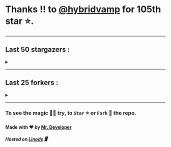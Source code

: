 # Thanks !! to [@hybridvamp](https://github.com/hybridvamp) for 105th star ⭐.
---

## Last 50 stargazers :
<details><summary></summary>

| No. | Profile Pic | Username | Star Number ⭐ |
| :---: | :---: | :---: | :---: |
| 1. | <img src='https://avatars.githubusercontent.com/u/48980248?v=4'> | [@hybridvamp](https://github.com/hybridvamp) | 105 |
| 2. | <img src='https://avatars.githubusercontent.com/u/94701539?v=4'> | [@DandyDrop](https://github.com/DandyDrop) | 104 |
| 3. | <img src='https://avatars.githubusercontent.com/u/2102878?v=4'> | [@pascal-hofmann](https://github.com/pascal-hofmann) | 103 |
| 4. | <img src='https://avatars.githubusercontent.com/u/73209315?v=4'> | [@saadman-galib](https://github.com/saadman-galib) | 102 |
| 5. | <img src='https://avatars.githubusercontent.com/u/238114?v=4'> | [@lucciano](https://github.com/lucciano) | 101 |
| 6. | <img src='https://avatars.githubusercontent.com/u/107202816?v=4'> | [@its-truce](https://github.com/its-truce) | 100 |
| 7. | <img src='https://avatars.githubusercontent.com/u/100820152?v=4'> | [@AzRyCb](https://github.com/AzRyCb) | 99 |
| 8. | <img src='https://avatars.githubusercontent.com/u/121786009?v=4'> | [@dequate](https://github.com/dequate) | 98 |
| 9. | <img src='https://avatars.githubusercontent.com/u/117648465?v=4'> | [@dkppg2](https://github.com/dkppg2) | 97 |
| 10. | <img src='https://avatars.githubusercontent.com/u/67612593?v=4'> | [@BrydenIsNotSmart](https://github.com/BrydenIsNotSmart) | 96 |
| 11. | <img src='https://avatars.githubusercontent.com/u/16763276?v=4'> | [@K4CZP3R](https://github.com/K4CZP3R) | 95 |
| 12. | <img src='https://avatars.githubusercontent.com/u/45739963?v=4'> | [@didierganthier](https://github.com/didierganthier) | 94 |
| 13. | <img src='https://avatars.githubusercontent.com/u/77569653?v=4'> | [@SamirPaul1](https://github.com/SamirPaul1) | 93 |
| 14. | <img src='https://avatars.githubusercontent.com/u/48348029?v=4'> | [@xIMRANx](https://github.com/xIMRANx) | 92 |
| 15. | <img src='https://avatars.githubusercontent.com/u/482367?v=4'> | [@0xallie](https://github.com/0xallie) | 91 |
| 16. | <img src='https://avatars.githubusercontent.com/u/55983182?v=4'> | [@yasirarism](https://github.com/yasirarism) | 90 |
| 17. | <img src='https://avatars.githubusercontent.com/u/66245404?v=4'> | [@tovade](https://github.com/tovade) | 89 |
| 18. | <img src='https://avatars.githubusercontent.com/u/81961690?v=4'> | [@dinesh-0602](https://github.com/dinesh-0602) | 88 |
| 19. | <img src='https://avatars.githubusercontent.com/u/89954408?v=4'> | [@SunshroomChan](https://github.com/SunshroomChan) | 87 |
| 20. | <img src='https://avatars.githubusercontent.com/u/109037713?v=4'> | [@Buivanan82](https://github.com/Buivanan82) | 86 |
| 21. | <img src='https://avatars.githubusercontent.com/u/76533278?v=4'> | [@4amparaboy](https://github.com/4amparaboy) | 85 |
| 22. | <img src='https://avatars.githubusercontent.com/u/57042741?v=4'> | [@Woomymy](https://github.com/Woomymy) | 84 |
| 23. | <img src='https://avatars.githubusercontent.com/u/88822116?v=4'> | [@dgigantino](https://github.com/dgigantino) | 83 |
| 24. | <img src='https://avatars.githubusercontent.com/u/53967726?v=4'> | [@supercrafter333](https://github.com/supercrafter333) | 82 |
| 25. | <img src='https://avatars.githubusercontent.com/u/64813399?v=4'> | [@J1b1x](https://github.com/J1b1x) | 81 |
| 26. | <img src='https://avatars.githubusercontent.com/u/26801154?v=4'> | [@CodsXBlastin](https://github.com/CodsXBlastin) | 80 |
| 27. | <img src='https://avatars.githubusercontent.com/u/68734813?v=4'> | [@faded-ninja](https://github.com/faded-ninja) | 79 |
| 28. | <img src='https://avatars.githubusercontent.com/u/47496465?v=4'> | [@Matze997](https://github.com/Matze997) | 78 |
| 29. | <img src='https://avatars.githubusercontent.com/u/51480483?v=4'> | [@shizotoaster](https://github.com/shizotoaster) | 77 |
| 30. | <img src='https://avatars.githubusercontent.com/u/28113262?v=4'> | [@xISRAPILx](https://github.com/xISRAPILx) | 76 |
| 31. | <img src='https://avatars.githubusercontent.com/u/32965703?v=4'> | [@Ifera](https://github.com/Ifera) | 75 |
| 32. | <img src='https://avatars.githubusercontent.com/u/50779115?v=4'> | [@ReversoDev](https://github.com/ReversoDev) | 74 |
| 33. | <img src='https://avatars.githubusercontent.com/u/40144185?v=4'> | [@itsDkiller](https://github.com/itsDkiller) | 73 |
| 34. | <img src='https://avatars.githubusercontent.com/u/34418030?v=4'> | [@HerryYT](https://github.com/HerryYT) | 72 |
| 35. | <img src='https://avatars.githubusercontent.com/u/40790870?v=4'> | [@SpaceLeft](https://github.com/SpaceLeft) | 71 |
| 36. | <img src='https://avatars.githubusercontent.com/u/16628342?v=4'> | [@DelxHQ](https://github.com/DelxHQ) | 70 |
| 37. | <img src='https://avatars.githubusercontent.com/u/46083528?v=4'> | [@siddharthroy12](https://github.com/siddharthroy12) | 69 |
| 38. | <img src='https://avatars.githubusercontent.com/u/75159744?v=4'> | [@Avyansh0001](https://github.com/Avyansh0001) | 68 |
| 39. | <img src='https://avatars.githubusercontent.com/u/62464560?v=4'> | [@Illegal-Services](https://github.com/Illegal-Services) | 67 |
| 40. | <img src='https://avatars.githubusercontent.com/u/90455659?v=4'> | [@akprivatebots](https://github.com/akprivatebots) | 66 |
| 41. | <img src='https://avatars.githubusercontent.com/u/76171703?v=4'> | [@roushanagarwalla](https://github.com/roushanagarwalla) | 65 |
| 42. | <img src='https://avatars.githubusercontent.com/u/26739205?v=4'> | [@AbdushukurRasulov](https://github.com/AbdushukurRasulov) | 64 |
| 43. | <img src='https://avatars.githubusercontent.com/u/92579700?v=4'> | [@JohnWickKeanue](https://github.com/JohnWickKeanue) | 63 |
| 44. | <img src='https://avatars.githubusercontent.com/u/85750096?v=4'> | [@JemonNazeer](https://github.com/JemonNazeer) | 62 |
| 45. | <img src='https://avatars.githubusercontent.com/u/106221089?v=4'> | [@ItzKingz](https://github.com/ItzKingz) | 61 |
| 46. | <img src='https://avatars.githubusercontent.com/u/32560442?v=4'> | [@mrdrivingduck](https://github.com/mrdrivingduck) | 60 |
| 47. | <img src='https://avatars.githubusercontent.com/u/105053471?v=4'> | [@Sharmaps1757](https://github.com/Sharmaps1757) | 59 |
| 48. | <img src='https://avatars.githubusercontent.com/u/87847004?v=4'> | [@Hesenovhuseyn](https://github.com/Hesenovhuseyn) | 58 |
| 49. | <img src='https://avatars.githubusercontent.com/u/104765453?v=4'> | [@youssefnasef](https://github.com/youssefnasef) | 57 |
| 50. | <img src='https://avatars.githubusercontent.com/u/105335749?v=4'> | [@spideyboyaman](https://github.com/spideyboyaman) | 56 |

</details>

---

## Last 25 forkers :
<details><summary></summary>

| No. | Profile Pic | Username | Fork Number 🍴 |
| :---: | :---: | :---: | :---: |
| 1. | <img src='https://avatars.githubusercontent.com/u/121696232?v=4'> | [@Yuvi5001](https://github.com/Yuvi5001) | 25 |
| 2. | <img src='https://avatars.githubusercontent.com/u/86344856?v=4'> | [@AmirulAndalib](https://github.com/AmirulAndalib) | 24 |
| 3. | <img src='https://avatars.githubusercontent.com/u/121786009?v=4'> | [@dequate](https://github.com/dequate) | 23 |
| 4. | <img src='https://avatars.githubusercontent.com/u/45739963?v=4'> | [@didierganthier](https://github.com/didierganthier) | 22 |
| 5. | <img src='https://avatars.githubusercontent.com/u/48980248?v=4'> | [@hybridvamp](https://github.com/hybridvamp) | 21 |
| 6. | <img src='https://avatars.githubusercontent.com/u/110144682?v=4'> | [@Jackabu](https://github.com/Jackabu) | 20 |
| 7. | <img src='https://avatars.githubusercontent.com/u/40790870?v=4'> | [@SpaceLeft](https://github.com/SpaceLeft) | 19 |
| 8. | <img src='https://avatars.githubusercontent.com/u/87888078?v=4'> | [@hydrix777](https://github.com/hydrix777) | 18 |
| 9. | <img src='https://avatars.githubusercontent.com/u/106221089?v=4'> | [@ItzKingz](https://github.com/ItzKingz) | 17 |
| 10. | <img src='https://avatars.githubusercontent.com/u/105053471?v=4'> | [@Sharmaps1757](https://github.com/Sharmaps1757) | 16 |
| 11. | <img src='https://avatars.githubusercontent.com/u/100023533?v=4'> | [@omkar1003](https://github.com/omkar1003) | 15 |
| 12. | <img src='https://avatars.githubusercontent.com/u/104765453?v=4'> | [@youssefnasef](https://github.com/youssefnasef) | 14 |
| 13. | <img src='https://avatars.githubusercontent.com/u/105335749?v=4'> | [@spideyboyaman](https://github.com/spideyboyaman) | 13 |
| 14. | <img src='https://avatars.githubusercontent.com/u/60040629?v=4'> | [@JD906](https://github.com/JD906) | 12 |
| 15. | <img src='https://avatars.githubusercontent.com/u/88897873?v=4'> | [@Nobody370](https://github.com/Nobody370) | 11 |
| 16. | <img src='https://avatars.githubusercontent.com/u/96438111?v=4'> | [@Gishankrishka2](https://github.com/Gishankrishka2) | 10 |
| 17. | <img src='https://avatars.githubusercontent.com/u/91558902?v=4'> | [@rk134-hub](https://github.com/rk134-hub) | 9 |
| 18. | <img src='https://avatars.githubusercontent.com/u/20133621?v=4'> | [@NitroFuN](https://github.com/NitroFuN) | 8 |
| 19. | <img src='https://avatars.githubusercontent.com/u/84174959?v=4'> | [@im-Satyendra](https://github.com/im-Satyendra) | 7 |
| 20. | <img src='https://avatars.githubusercontent.com/u/66910428?v=4'> | [@VIKASIND](https://github.com/VIKASIND) | 6 |
| 21. | <img src='https://avatars.githubusercontent.com/u/101307401?v=4'> | [@Tellyfun](https://github.com/Tellyfun) | 5 |
| 22. | <img src='https://avatars.githubusercontent.com/u/102476142?v=4'> | [@hiroultroid93819](https://github.com/hiroultroid93819) | 4 |
| 23. | <img src='https://avatars.githubusercontent.com/u/98212032?v=4'> | [@random772](https://github.com/random772) | 3 |
| 24. | <img src='https://avatars.githubusercontent.com/u/97720718?v=4'> | [@MaheshKmr9](https://github.com/MaheshKmr9) | 2 |
| 25. | <img src='https://avatars.githubusercontent.com/u/85005373?v=4'> | [@HerokuMods](https://github.com/HerokuMods) | 1 |

</details>

---
### To see the magic 🧚‍♂️ try, to `Star` ⭐ or `Fork` 🍴 the repo.
#### Made with ❤️ by [Mr. Developer](https://github.com/MrBotDeveloper)
##### Hosted on [Linode](https://www.linode.com/) 🖥